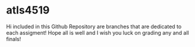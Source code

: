 # atls4519
Hi included in this Github Repository are branches that are dedicated to each assigment! 
Hope all is well and I wish you luck on grading any and all finals!
